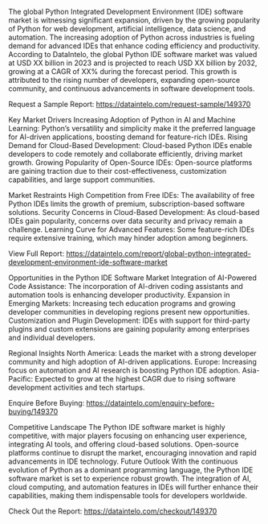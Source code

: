 The global Python Integrated Development Environment (IDE) software market is witnessing significant expansion, driven by the growing popularity of Python for web development, artificial intelligence, data science, and automation. The increasing adoption of Python across industries is fueling demand for advanced IDEs that enhance coding efficiency and productivity.
According to DataIntelo, the global Python IDE software market was valued at USD XX billion in 2023 and is projected to reach USD XX billion by 2032, growing at a CAGR of XX% during the forecast period. This growth is attributed to the rising number of developers, expanding open-source community, and continuous advancements in software development tools.

Request a Sample Report: https://dataintelo.com/request-sample/149370

Key Market Drivers
Increasing Adoption of Python in AI and Machine Learning: Python’s versatility and simplicity make it the preferred language for AI-driven applications, boosting demand for feature-rich IDEs.
Rising Demand for Cloud-Based Development: Cloud-based Python IDEs enable developers to code remotely and collaborate efficiently, driving market growth.
Growing Popularity of Open-Source IDEs: Open-source platforms are gaining traction due to their cost-effectiveness, customization capabilities, and large support communities.

Market Restraints
High Competition from Free IDEs: The availability of free Python IDEs limits the growth of premium, subscription-based software solutions.
Security Concerns in Cloud-Based Development: As cloud-based IDEs gain popularity, concerns over data security and privacy remain a challenge.
Learning Curve for Advanced Features: Some feature-rich IDEs require extensive training, which may hinder adoption among beginners.

View Full Report: https://dataintelo.com/report/global-python-integrated-development-environment-ide-software-market

Opportunities in the Python IDE Software Market
Integration of AI-Powered Code Assistance: The incorporation of AI-driven coding assistants and automation tools is enhancing developer productivity.
Expansion in Emerging Markets: Increasing tech education programs and growing developer communities in developing regions present new opportunities.
Customization and Plugin Development: IDEs with support for third-party plugins and custom extensions are gaining popularity among enterprises and individual developers.

Regional Insights
North America: Leads the market with a strong developer community and high adoption of AI-driven applications.
Europe: Increasing focus on automation and AI research is boosting Python IDE adoption.
Asia-Pacific: Expected to grow at the highest CAGR due to rising software development activities and tech startups.

Enquire Before Buying: https://dataintelo.com/enquiry-before-buying/149370

Competitive Landscape
The Python IDE software market is highly competitive, with major players focusing on enhancing user experience, integrating AI tools, and offering cloud-based solutions. Open-source platforms continue to disrupt the market, encouraging innovation and rapid advancements in IDE technology.
Future Outlook
With the continuous evolution of Python as a dominant programming language, the Python IDE software market is set to experience robust growth. The integration of AI, cloud computing, and automation features in IDEs will further enhance their capabilities, making them indispensable tools for developers worldwide.

Check Out the Report: https://dataintelo.com/checkout/149370
 

